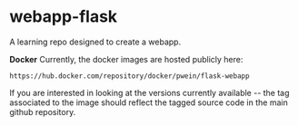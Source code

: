 # webapp-flask
A learning repo designed to create a webapp.

**Docker**
Currently, the docker images are hosted publicly here:

`https://hub.docker.com/repository/docker/pwein/flask-webapp`

If you are interested in looking at the versions currently available -- the tag associated to the image should reflect the tagged source code in the main github repository. 